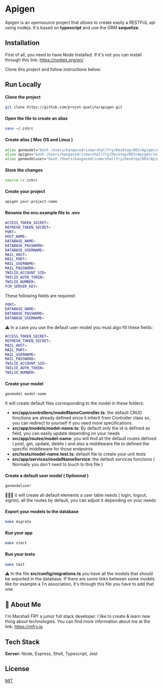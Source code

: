 # Apigen

Apigen is an opensource project that allows to create easily a RESTFUL api using nodejs.
It's based on **typescript** and use the ORM **sequelize**.



## Installation

First of all, you need to have Node Installed.
If it's not you can install through this link: https://nodejs.org/en/

Clone this project and follow instructions below:

## Run Locally

#### Clone the project

```bash
git clone https://github.com/projet-qualite/apigen.git
```

#### Open the file to create an alias

```bash
nano ~/.zshrc    
```

#### Create alias ( Mac OS and Linux )


```bash
alias genmodel="bash /Users/kangacedricmarshallfry/Desktop/DEV/Apigen/gen-model/main.sh $1"
alias apigen="bash /Users/kangacedricmarshallfry/Desktop/DEV/Apigen/init/main.sh $1"
alias genmodeluser="bash /Users/kangacedricmarshallfry/Desktop/DEV/Apigen/gen-default-user/main.sh"
```

#### Store the changes

```bash
source ~/.zshrc 
```

#### Create your project

```bash
apigen your-project-name
```


#### Rename the env.example file to .env

```bash
ACCESS_TOKEN_SECRET=
REFRESH_TOKEN_SECRET=
PORT=
HOST_NAME=
DATABASE_NAME=
DATABASE_PASSWORD=
DATABASE_USERNAME=
MAIL_HOST=
MAIL_PORT=
MAIL_USERNAME=
MAIL_PASSWORD=
TWILIO_ACCOUNT_SID=
TWILIO_AUTH_TOKEN=
TWILIO_NUMBER=
FCM_SERVER_KEY=
```
These following fields are required: 
```bash
PORT=
DATABASE_NAME=
DATABASE_PASSWORD=
DATABASE_USERNAME=
```

⚠️ In a case you use the default user model you must algo fill these fields:
```bash
ACCESS_TOKEN_SECRET=
REFRESH_TOKEN_SECRET=
MAIL_HOST=
MAIL_PORT=
MAIL_USERNAME=
MAIL_PASSWORD=
TWILIO_ACCOUNT_SID=
TWILIO_AUTH_TOKEN=
TWILIO_NUMBER=
```

#### Create your model
```bash
genmodel model-name
```
It will create default files corresponding to the model in these folders:
* **src/app/controllers/modelNameController.ts**: the default CRUD fonctions are already defined since it inherit from Controller class so, you can redirect to yourself if you need more specifications
* **src/app/models/model-name.ts**: By default only the id is defined as field, you can easily update depending on your needs
* **src/app/routes/model-name**: you will find all the default routes defined ( post, get, update, delete ) and also a middleware file to defined the specific middleware for those endpoints
* **src/tests/model-name.test.ts**: default file to create your unit tests
* **src/app/services/modelNameService**: the default services fonctions ( Normally you don't need to touch to this file )


#### Create a default user model ( Optionnal )
```bash
genmodeluser
```
👨🏽‍💻 it will create all default elements a user table needs ( login, logout, signin), all the routes by default, you can adjust it depending on your needs


#### Export your models to the database
```bash
make migrate
```


#### Run your app
```bash
make start
```

#### Run your tests
```bash
make test
```

⚠️ In the file **src/config/migrations.ts** you have all the 
models that should be exported in the database. If there are some links
between some models like for example a 1:n association, it's through this file
you have to add that one.
## 🚀 About Me
I'm Marshall FRY a junior full stack developer. I like to create & learn new thing about technologies.
You can find more information about me at the link: https://mfry.io


## Tech Stack

**Server:** Node, Express, Shell, Typescript, Jest


## License

[MIT](https://choosealicense.com/licenses/mit/)

